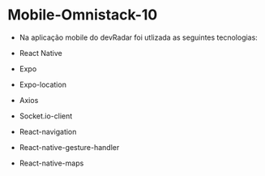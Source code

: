 # Mobile-Omnistack-10

- Na aplicação mobile do devRadar foi utlizada as seguintes tecnologias:

- React Native
- Expo
- Expo-location
- Axios
- Socket.io-client
- React-navigation
- React-native-gesture-handler
- React-native-maps
